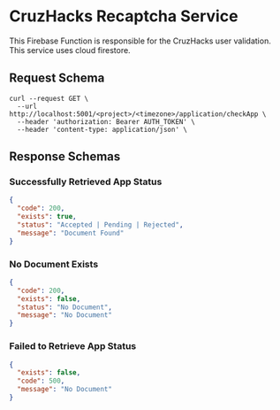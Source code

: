 # CruzHacks Recaptcha Service

This Firebase Function is responsible for the CruzHacks user validation. This service uses cloud firestore.

## Request Schema

```shell
curl --request GET \
  --url http://localhost:5001/<project>/<timezone>/application/checkApp \
  --header 'authorization: Bearer AUTH_TOKEN' \
  --header 'content-type: application/json' \
```

## Response Schemas

### Successfully Retrieved App Status

```json
{
  "code": 200,
  "exists": true,
  "status": "Accepted | Pending | Rejected",
  "message": "Document Found"
}
```

### No Document Exists

```json
{
  "code": 200,
  "exists": false,
  "status": "No Document",
  "message": "No Document"
}
```


### Failed to Retrieve App Status 
```json
{
  "exists": false,
  "code": 500,
  "message": "No Document"
}
```

